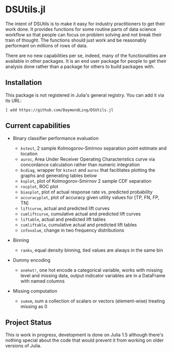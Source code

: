# DSUtils.jl

The intent of DSUtils is to make it easy for industry practitioners to
get their work done.
It provides functions for some routine parts of data science workflow
so that people can focus on problem solving and not break their train
of thought.
The functions should just work and be reasonably performant
on millions of rows of data.

There are no new capabilities per se, indeed, many of the functionalities
are available in other packages.
It is an end user package for people to get their analysis done rather than
a package for others to build packages with.

## Installation

This package is not registered in Julia's general registry.
You can add it via its URL:

```
] add https://github.com/DaymondLing/DSUtils.jl
```

## Current capabilities

- Binary classifier performance evaluation
    - `kstest`, 2 sample Kolmogorov-Smirnov separation point estimate and location
    - `auroc`, Area Under Receiver Operating Characteristics curve via
        concordance calculation rather than numeric integration
    - `bcdiag`, wrapper for `kstest` and `auroc` that facilitates
        plotting the graphs and generating tables below
    - `ksplot`, plot of Kolmogorov-Smirnov 2 sample CDF separation
    - `rocplot`, ROC plot
    - `biasplot`, plot of actual response rate vs. predicted probability
    - `accuracyplot`, plot of accuracy given utility values for [TP, FN, FP, TN]
    - `liftcurve`, actual and predicted lift curves
    - `cumliftcurve`, cumulative actual and predicted lift curves
    - `liftable`, actual and predicted lift tables
    - `cumliftable`, cumulative actual and predicted lift tables
    - `infovalue`, change in two frequency distributions

- Binning
    - `ranks`, equal density binning, tied values are always in the same bin

- Dummy encoding
    - `onehot!`, one hot encode a categorical variable, works with missing level
        and missing data, output indicator variables are in a DataFrame
        with named columns

- Missing computation
    - `sumxm`, sum a collection of scalars or vectors (element-wise) treating missing as 0

## Project Status

This is work in progress, development is done on Julia 1.5 although there's
nothing special about the code that would prevent it from working on older
versions of Julia.
